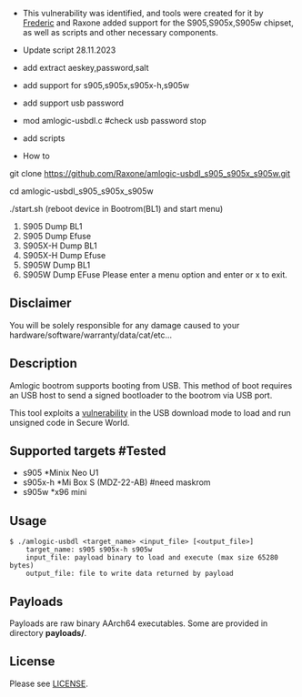 * This vulnerability was identified, and tools were created for it by [Frederic](https://github.com/frederic/amlogic-usbdl) and Raxone added support for the S905,S905x,S905w chipset, as well as scripts and other necessary components.
* Update script 28.11.2023
* add extract aeskey,password,salt
* add support for s905,s905x,s905x-h,s905w
* add support usb password
* mod amlogic-usbdl.c #check usb password stop
* add scripts

* How to

git clone https://github.com/Raxone/amlogic-usbdl_s905_s905x_s905w.git

cd amlogic-usbdl_s905_s905x_s905w

./start.sh        (reboot device in Bootrom(BL1) and start menu)

1) S905 Dump BL1 
2) S905 Dump Efuse 
3) S905X-H Dump BL1 
4) S905X-H Dump Efuse
5) S905W Dump BL1
6) S905W Dump EFuse
Please enter a menu option and enter or x to exit. 


## Disclaimer
You will be solely responsible for any damage caused to your hardware/software/warranty/data/cat/etc...

## Description
Amlogic bootrom supports booting from USB. This method of boot requires an USB host to send a signed bootloader to the bootrom via USB port.

This tool exploits a [vulnerability](https://fredericb.info/2021/02/amlogic-usbdl-unsigned-code-loader-for-amlogic-bootrom.html) in the USB download mode to load and run unsigned code in Secure World.

## Supported targets #Tested
* s905      *Minix Neo U1
* s905x-h   *Mi Box S (MDZ-22-AB) #need maskrom
* s905w     *x96 mini

## Usage
```shell
$ ./amlogic-usbdl <target_name> <input_file> [<output_file>]
	target_name: s905 s905x-h s905w
	input_file: payload binary to load and execute (max size 65280 bytes)
	output_file: file to write data returned by payload
```

## Payloads
Payloads are raw binary AArch64 executables. Some are provided in directory **payloads/**.

## License
Please see [LICENSE](/LICENSE).

